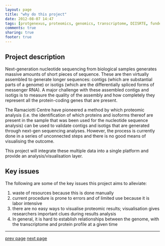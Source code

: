 ```yaml
---
layout: page
title: "why do this project"
date: 2012-08-07 14:47
tags: [protgenexus, proteomics, genomics, transcriptome, DIISRTE, fundedByAustralianNationalDataService, andsApps, ap11, andsProjectDescription, andsContext, andsAims, andsObjectives]
comments: true
sharing: true
footer: true
---
```


## Project description

Next-generation nucleotide sequencing from biological samples generates massive amounts of short pieces of sequence. 
These are then virtually assembled to generate longer sequences: contigs (which are substantial parts of a genome) or isotigs 
(which are the differentially spliced forms of messenger RNA). A major challenge with these assembled contigs and isotigs 
is to measure the quality of the assembly and how completely they represent all the protein-coding genes that are present. 

The Ramaciotti Centre have pioneered a method by which proteomic analysis (i.e. the identification of which proteins and
isoforms thereof are present in the sample that was been used for the nucleotide sequence analysis) can be used to validate
contigs and isotigs that are generated through next-gen sequencing analyses. However, the process is currently done in a
series of unconnected steps and there is no good means of visualising the outcome.

This project will integrate these multiple data into a single platform and provide an analysis/visualisation layer.

## Key issues

The following are some of the key issues this project aims to alleviate:
 
1. waste of resources because this is done manually
1. current procedure is prone to errors and of limited use because it is labor intensive
1. there are no easy ways to visualise proteomic results; visualisation gives researchers important clues during results analysis
1. In general, it is hard to establish relationships between the genome, with the transcriptome and protein profile at a given time 

<hr/>

[prev page](/product-team/) [next page](/users/)

